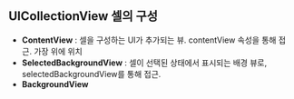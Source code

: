 ## UICollectionView 셀의 구성

- **ContentView** : 셀을 구성하는 UI가 추가되는 뷰. contentView 속성을 통해 접근. 가장 위에 위치
- **SelectedBackgroundView** : 셀이 선택된 상태에서 표시되는 배경 뷰로, selectedBackgroundView를 통해 접근. 
- **BackgroundView**